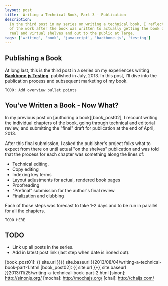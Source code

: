 ```yaml
---
layout: post
title:  Writing a Technical Book, Part 3 - Publication
description:
  In the third post in my series on writing a technical book, I reflect on all
  of the work after the book was written to actually getting the book on
  real and virtual shelves and out to the public at large.
tags: ['writing', 'book', 'javascript', 'backbone.js', 'testing']
---
```


## Publishing a Book

At long last, this is the third post in a series on my experiences writing
**[Backbone.js Testing][book_packt]**, published in July, 2013. In this post,
I'll dive into the publication process and subsequent marketing of my book.

`TODO: Add overview bullet points`

## You've Written a Book - Now What?

In my previous post on [authoring a book][book_post02], I recount writing the
individual chapters of the book, going through technical and editorial review,
and submitting the "final" draft for publication at the end of April, 2013.

After this final submission, I asked the publisher's project folks what to
expect from there on until actual "on the shelves" publication and was told
that the process for each chapter was something along the lines of:

* Technical editing.
* Copy editing
* Indexing key terms
* Layout adjustments for actual, rendered book pages
* Proofreading
* "Prefinal" submission for the author's final review
* Finalization and clubbing

Each of those steps was forecast to take 1-2 days and to be run in parallel
for all the chapters.







`TODO HERE`

<!-- more start -->



## TODO

* Link up all posts in the series.
* Add in latest post link (last step when date is ironed out).

[backbone]: http://backbonejs.org/
[packtpub]: http://www.packtpub.com/
[book_repo]: https://github.com/ryan-roemer/backbone-testing/
[book_site]: http://backbone-testing.com/
[book_packt]: http://www.packtpub.com/backbonejs-testing/book
[book_post01]: {{ site.url }}{{ site.baseurl }}2013/08/04/writing-a-technical-book-part-1.html
[book_post02]: {{ site.url }}{{ site.baseurl }}2013/11/25/writing-a-technical-book-part-2.html
[sinon]: http://sinonjs.org/
[mocha]: http://mochajs.org/
[chai]: http://chaijs.com/

<!-- more end -->

